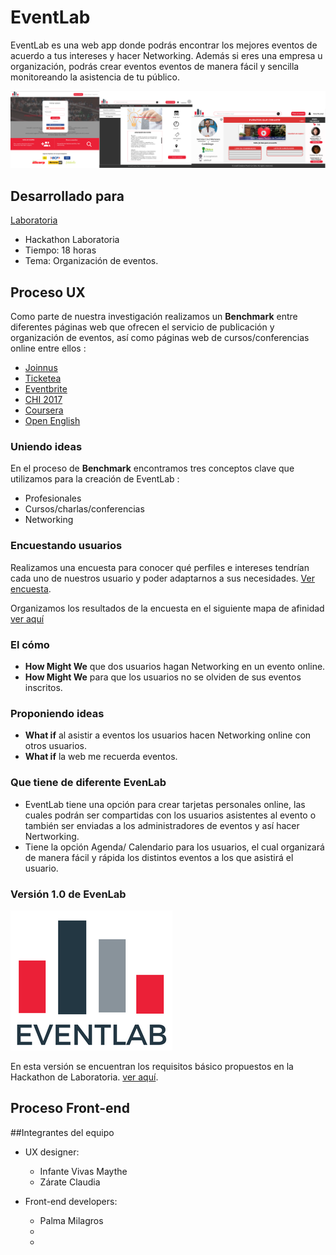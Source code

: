 # EventLab

EventLab es una web app donde podrás encontrar los mejores eventos de acuerdo a tus intereses y hacer Networking. Además si eres una empresa u organización, podrás crear eventos eventos de manera fácil y sencilla monitoreando la asistencia de tu público.

![screens](src/assets/screen.png)

## Desarrollado para
[Laboratoria](http://laboratoria.la)

* Hackathon Laboratoria
* Tiempo: 18 horas
* Tema: Organización de eventos.

## Proceso UX
Como parte de nuestra investigación realizamos un **Benchmark** entre diferentes páginas web que ofrecen el servicio de publicación y organización de eventos, así como páginas web de cursos/conferencias online  entre ellos :
- [Joinnus](https://www.joinnus.com/PE?gclid=Cj0KCQjw-uzVBRDkARIsALkZAdkkXUqDayRtEhdza_4QrjNKmjoaw-KfkJ2tyaq4VE5qd8ZULbeHKdAaAqW5EALw_wcB)
- [Ticketea](https://www.ticketea.com/promotor/)
- [Eventbrite](https://www.eventbrite.es/l/registration-online/)
- [CHI 2017](https://chi2017.acm.org/)
- [Coursera](https://www.coursera.org/)
- [Open English](https://www.openenglish.com/)

### Uniendo ideas

En el proceso de **Benchmark** encontramos tres conceptos clave que utilizamos para la creación de EventLab :

* Profesionales
* Cursos/charlas/conferencias
* Networking

### Encuestando usuarios

Realizamos una encuesta para conocer qué perfiles e intereses tendrían cada uno de nuestros usuario y poder adaptarnos a sus necesidades. [Ver encuesta](https://docs.google.com/forms/d/1btca599kTQIbf_LTf13mr6TZCnAQzmXePaVrdG8RGg0/edit).

Organizamos los resultados de la encuesta en el siguiente mapa de afinidad [ver aquí](https://realtimeboard.com/app/board/o9J_kzyPHNE=/)

### El cómo

- **How Might We** que dos usuarios hagan Networking en un evento online.
- **How Might We** para que los usuarios no se olviden de sus eventos inscritos.

### Proponiendo ideas
- **What if** al asistir a eventos los usuarios hacen Networking online con otros usuarios.
- **What if** la web me recuerda eventos.

### Que tiene de diferente EvenLab

- EventLab tiene una opción para crear tarjetas personales online, las cuales podrán ser compartidas con los usuarios asistentes al evento o también ser enviadas a los administradores de eventos y así hacer Nertworking.
- Tiene la opción Agenda/ Calendario para los usuarios, el cual organizará de manera fácil y rápida los distintos eventos a los que asistirá el usuario.

### Versión 1.0 de EvenLab
![screens](src/assets/logo.png)

En esta versión se encuentran los requisitos básico propuestos en la Hackathon de Laboratoria. [ver aquí](https://marvelapp.com/43b88gd/screen/40373443).

## Proceso Front-end


##Integrantes del equipo

* UX designer:

  - Infante Vivas Maythe
  - Zárate Claudia

* Front-end developers:  

  - Palma Milagros
  -
  - 
